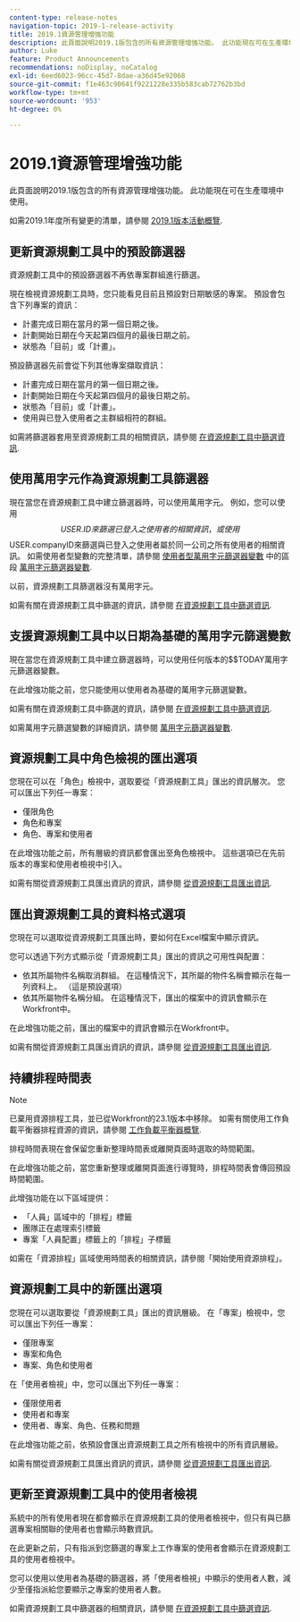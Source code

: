 ```yaml
---
content-type: release-notes
navigation-topic: 2019-1-release-activity
title: 2019.1資源管理增強功能
description: 此頁面說明2019.1版包含的所有資源管理增強功能。 此功能現在可在生產環境中使用。
author: Luke
feature: Product Announcements
recommendations: noDisplay, noCatalog
exl-id: 6eed6023-96cc-45d7-8dae-a36d45e92068
source-git-commit: f1e463c90641f9221228e335b583cab72762b3bd
workflow-type: tm+mt
source-wordcount: '953'
ht-degree: 0%

---
```


# 2019.1資源管理增強功能

此頁面說明2019.1版包含的所有資源管理增強功能。 此功能現在可在生產環境中使用。

如需2019.1年度所有變更的清單，請參閱 [2019.1版本活動概覽](../../../../product-announcements/product-releases/quarterly-release-archive/2019.1-release-activity/2019-1-release-activity-overview.md).

## 更新資源規劃工具中的預設篩選器

資源規劃工具中的預設篩選器不再依專案群組進行篩選。

現在檢視資源規劃工具時，您只能看見目前且預設對日期敏感的專案。 預設會包含下列專案的資訊：

* 計畫完成日期在當月的第一個日期之後。
* 計劃開始日期在今天起第四個月的最後日期之前。
* 狀態為「目前」或「計畫」。

預設篩選器先前會從下列其他專案擷取資訊：

* 計畫完成日期在當月的第一個日期之後。
* 計劃開始日期在今天起第四個月的最後日期之前。
* 狀態為「目前」或「計畫」。
* 使用與已登入使用者之主群組相符的群組。

如需將篩選器套用至資源規劃工具的相關資訊，請參閱 [在資源規劃工具中篩選資訊](../../../../resource-mgmt/resource-planning/filter-resource-planner.md).

## 使用萬用字元作為資源規劃工具篩選器

現在當您在資源規劃工具中建立篩選器時，可以使用萬用字元。 例如，您可以使用$$USER.ID來篩選已登入之使用者的相關資訊，或使用$$USER.companyID來篩選與已登入之使用者屬於同一公司之所有使用者的相關資訊。 如需使用者型變數的完整清單，請參閱 [使用者型萬用字元篩選器變數](../../../../reports-and-dashboards/reports/reporting-elements/understand-wildcard-filter-variables.md#user-based-variables) 中的區段 [萬用字元篩選器變數](../../../../reports-and-dashboards/reports/reporting-elements/understand-wildcard-filter-variables.md).

以前，資源規劃工具篩選器沒有萬用字元。

如需有關在資源規劃工具中篩選的資訊，請參閱 [在資源規劃工具中篩選資訊](../../../../resource-mgmt/resource-planning/filter-resource-planner.md).

<!--
<iframe class="mt-media" src="assets/290697527?title=0&byline=0&portrait=0" width="640px" height="360px" frameborder="0" allowfullscreen></iframe>
-->

## 支援資源規劃工具中以日期為基礎的萬用字元篩選變數

現在當您在資源規劃工具中建立篩選器時，可以使用任何版本的$$TODAY萬用字元篩選器變數。

在此增強功能之前，您只能使用以使用者為基礎的萬用字元篩選變數。

如需有關在資源規劃工具中篩選的資訊，請參閱 [在資源規劃工具中篩選資訊](../../../../resource-mgmt/resource-planning/filter-resource-planner.md).

如需萬用字元篩選變數的詳細資訊，請參閱 [萬用字元篩選器變數](../../../../reports-and-dashboards/reports/reporting-elements/understand-wildcard-filter-variables.md).

## 資源規劃工具中角色檢視的匯出選項

您現在可以在「角色」檢視中，選取要從「資源規劃工具」匯出的資訊層次。 您可以匯出下列任一專案：

* 僅限角色
* 角色和專案
* 角色、專案和使用者

在此增強功能之前，所有層級的資訊都會匯出至角色檢視中。 這些選項已在先前版本的專案和使用者檢視中引入。

如需有關從資源規劃工具匯出資訊的資訊，請參閱 [從資源規劃工具匯出資訊](../../../../resource-mgmt/resource-planning/export-resource-planner.md).

## 匯出資源規劃工具的資料格式選項

您現在可以選取從資源規劃工具匯出時，要如何在Excel檔案中顯示資訊。

您可以透過下列方式顯示從「資源規劃工具」匯出的資訊之可用性與配置：

* 依其所屬物件名稱取消群組。 在這種情況下，其所屬的物件名稱會顯示在每一列資料上。 （這是預設選項）
* 依其所屬物件名稱分組。 在這種情況下，匯出的檔案中的資訊會顯示在Workfront中。

在此增強功能之前，匯出的檔案中的資訊會顯示在Workfront中。

如需有關從資源規劃工具匯出資訊的資訊，請參閱 [從資源規劃工具匯出資訊](../../../../resource-mgmt/resource-planning/export-resource-planner.md).

## 持續排程時間表

>[!NOTE]
>
>已棄用資源排程工具，並已從Workfront的23.1版本中移除。 如需有關使用工作負載平衡器排程資源的資訊，請參閱 [工作負載平衡器概覽](../../../../resource-mgmt/workload-balancer/overview-workload-balancer.md).

排程時間表現在會保留您重新整理時間表或離開頁面時選取的時間範圍。

在此增強功能之前，當您重新整理或離開頁面進行導覽時，排程時間表會傳回預設時間範圍。

此增強功能在以下區域提供：

* 「人員」區域中的「排程」標籤
* 團隊正在處理索引標籤
* 專案「人員配置」標籤上的「排程」子標籤

如需在「資源排程」區域使用時間表的相關資訊，請參閱「開始使用資源排程」。

## 資源規劃工具中的新匯出選項

您現在可以選取要從「資源規劃工具」匯出的資訊層級。 在「專案」檢視中，您可以匯出下列任一專案：

* 僅限專案
* 專案和角色
* 專案、角色和使用者

在「使用者檢視」中，您可以匯出下列任一專案：

* 僅限使用者
* 使用者和專案
* 使用者、專案、角色、任務和問題

在此增強功能之前，依預設會匯出資源規劃工具之所有檢視中的所有資訊層級。

如需有關從資源規劃工具匯出資訊的資訊，請參閱 [從資源規劃工具匯出資訊](../../../../resource-mgmt/resource-planning/export-resource-planner.md).

## 更新至資源規劃工具中的使用者檢視

系統中的所有使用者現在都會顯示在資源規劃工具的使用者檢視中，但只有與已篩選專案相關聯的使用者也會顯示時數資訊。

在此更新之前，只有指派到您篩選的專案上工作專案的使用者會顯示在資源規劃工具的使用者檢視中。

您可以使用以使用者為基礎的篩選器，將「使用者檢視」中顯示的使用者人數，減少至僅指派給您要顯示之專案的使用者人數。

如需資源規劃工具中篩選器的相關資訊，請參閱 [在資源規劃工具中篩選資訊](../../../../resource-mgmt/resource-planning/filter-resource-planner.md).
